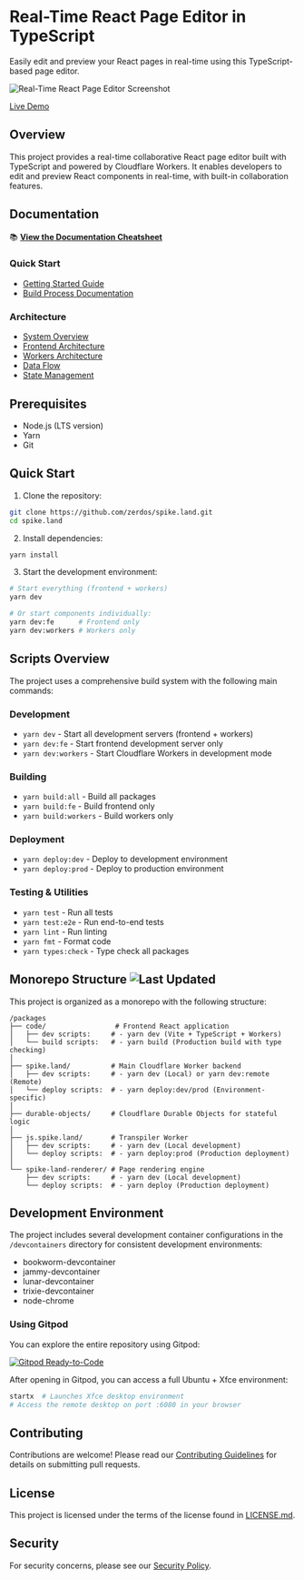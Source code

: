 # Real-Time React Page Editor in TypeScript

Easily edit and preview your React pages in real-time using this
TypeScript-based page editor.

![Real-Time React Page Editor Screenshot](https://user-images.githubusercontent.com/1433047/152510761-ecd12293-1eaf-425e-ae7b-71238260cc8c.gif)

[Live Demo](https://spike.land)

## Overview

This project provides a real-time collaborative React page editor built with
TypeScript and powered by Cloudflare Workers. It enables developers to edit and
preview React components in real-time, with built-in collaboration features.

## Documentation

📚 **[View the Documentation Cheatsheet](docs/CHEATSHEET.md)**

### Quick Start

- [Getting Started Guide](docs/development/getting-started.md)
- [Build Process Documentation](docs/development/build-process.md)

### Architecture

- [System Overview](docs/architecture/overview.md)
- [Frontend Architecture](docs/architecture/frontend.md)
- [Workers Architecture](docs/architecture/workers.md)
- [Data Flow](docs/architecture/data-flow.md)
- [State Management](docs/architecture/state-management.md)

## Prerequisites

- Node.js (LTS version)
- Yarn
- Git

## Quick Start

1. Clone the repository:

```bash
git clone https://github.com/zerdos/spike.land.git
cd spike.land
```

2. Install dependencies:

```bash
yarn install
```

3. Start the development environment:

```bash
# Start everything (frontend + workers)
yarn dev

# Or start components individually:
yarn dev:fe      # Frontend only
yarn dev:workers # Workers only
```

## Scripts Overview

The project uses a comprehensive build system with the following main commands:

### Development

- `yarn dev` - Start all development servers (frontend + workers)
- `yarn dev:fe` - Start frontend development server only
- `yarn dev:workers` - Start Cloudflare Workers in development mode

### Building

- `yarn build:all` - Build all packages
- `yarn build:fe` - Build frontend only
- `yarn build:workers` - Build workers only

### Deployment

- `yarn deploy:dev` - Deploy to development environment
- `yarn deploy:prod` - Deploy to production environment

### Testing & Utilities

- `yarn test` - Run all tests
- `yarn test:e2e` - Run end-to-end tests
- `yarn lint` - Run linting
- `yarn fmt` - Format code
- `yarn types:check` - Type check all packages

## Monorepo Structure ![Last Updated](https://img.shields.io/github/last-commit/zerdos/spike.land.svg)

This project is organized as a monorepo with the following structure:

```
/packages
├── code/                 # Frontend React application
│   ├── dev scripts:     # - yarn dev (Vite + TypeScript + Workers)
│   └── build scripts:   # - yarn build (Production build with type checking)
│
├── spike.land/          # Main Cloudflare Worker backend
│   ├── dev scripts:     # - yarn dev (Local) or yarn dev:remote (Remote)
│   └── deploy scripts:  # - yarn deploy:dev/prod (Environment-specific)
│
├── durable-objects/     # Cloudflare Durable Objects for stateful logic
│
├── js.spike.land/       # Transpiler Worker
│   ├── dev scripts:     # - yarn dev (Local development)
│   └── deploy scripts:  # - yarn deploy:prod (Production deployment)
│
└── spike-land-renderer/ # Page rendering engine
    ├── dev scripts:     # - yarn dev (Local development)
    └── deploy scripts:  # - yarn deploy (Production deployment)
```

## Development Environment

The project includes several development container configurations in the
`/devcontainers` directory for consistent development environments:

- bookworm-devcontainer
- jammy-devcontainer
- lunar-devcontainer
- trixie-devcontainer
- node-chrome

### Using Gitpod

You can explore the entire repository using Gitpod:

[![Gitpod Ready-to-Code](https://img.shields.io/badge/Gitpod-Ready--to--Code-blue?logo=gitpod)](https://gitpod.io/#https://github.com/zerdos/spike.land)

After opening in Gitpod, you can access a full Ubuntu + Xfce environment:

```bash
startx  # Launches Xfce desktop environment
# Access the remote desktop on port :6080 in your browser
```

## Contributing

Contributions are welcome! Please read our
[Contributing Guidelines](CONTRIBUTING.md) for details on submitting pull
requests.

## License

This project is licensed under the terms of the license found in
[LICENSE.md](LICENSE.md).

## Security

For security concerns, please see our [Security Policy](SECURITY.md).
